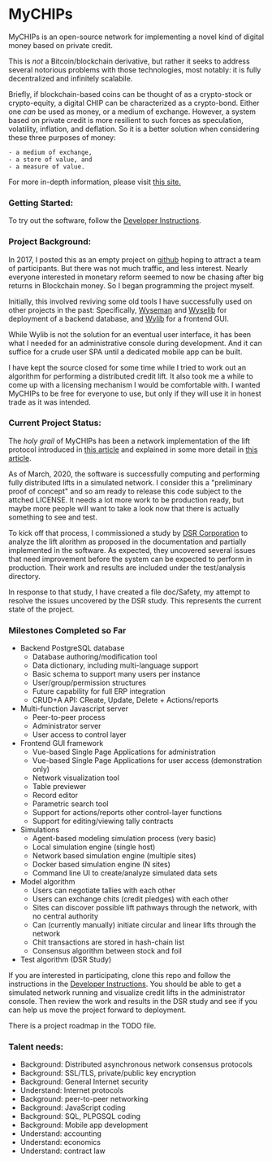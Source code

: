# MyCHIPs
MyCHIPs is an open-source network for implementing a novel kind of digital money based on private credit.

This is *not* a Bitcoin/blockchain derivative, but rather it seeks to address
several notorious problems with those technologies, most notably: it is fully decentralized and infinitely scalabile.

Briefly, if blockchain-based coins can be thought of as a crypto-stock or crypto-equity, a digital CHIP can be characterized as a crypto-bond.
Either one _can_ be used as money, or a medium of exchange.
However, a system based on private credit is more resilient to such forces as speculation, volatility, inflation, and deflation.
So it is a better solution when considering these three purposes of money:

    - a medium of exchange,
    - a store of value, and 
    - a measure of value.

For more in-depth information, please visit [this site.](http://gotchoices.org/mychips/intro.html)

### Getting Started:
To try out the software, follow the [Developer Instructions](doc/Development).

### Project Background:
In 2017, I posted this as an empty project on [github](http://github.com/gotchoices/mychips) hoping to attract a team of participants.
But there was not much traffic, and less interest.
Nearly everyone interested in monetary reform seemed to now be chasing after big returns in Blockchain money.
So I began programming the project myself.

Initially, this involved reviving some old tools I have successfully used on other projects in the past:
Specifically, [Wyseman](http://github.com/gotchoices/wyseman) and
[Wyselib](http://github.com/gotchoices/wyselib) for deployment of a backend database, and
[Wylib](http://github.com/gotchoices/wylib) for a frontend GUI.

While Wylib is not the solution for an eventual user interface, it has been what I needed for an administrative console during development.
And it can suffice for a crude user SPA until a dedicated mobile app can be built.

I have kept the source closed for some time while I tried to work out an algorithm for performing a distributed credit lift.
It also took me a while to come up with a licensing mechanism I would be comfortable with.
I wanted MyCHIPs to be free for everyone to use, but only if they will use it in honest trade as it was intended.

### Current Project Status:
The _holy grail_ of MyCHIPs has been a network implementation of the lift protocol introduced
in [this article](http://gotchoices.org/mychips/coupon.html) and explained in some more detail 
in [this article](http://gotchoices.org/mychips/acdc.html).

As of March, 2020, the software is successfully computing and performing fully distributed lifts in a simulated network.
I consider this a "preliminary proof of concept" and so am ready to release this code subject to the attched LICENSE.
It needs a lot more work to be production ready, but maybe more people will want to take a look now that there is actually something to see and test.

To kick off that process, I commissioned a study by [DSR Corporation](https://en.dsr-corporation.com/) to analyze the lift alorithm as proposed in the documentation and partially implemented in the software.
As expected, they uncovered several issues that need improvement before the system can be expected to perform in production.
Their work and results are included under the test/analysis directory.

In response to that study, I have created a file doc/Safety, my attempt to resolve the issues uncovered by the DSR study.
This represents the current state of the project.

### Milestones Completed so Far

- Backend PostgreSQL database
  - Database authoring/modification tool
  - Data dictionary, including multi-language support
  - Basic schema to support many users per instance
  - User/group/permission structures
  - Future capability for full ERP integration
  - CRUD+A API: CReate, Update, Delete + Actions/reports
- Multi-function Javascript server
  - Peer-to-peer process
  - Administrator server
  - User access to control layer
- Frontend GUI framework
  - Vue-based Single Page Applications for administration
  - Vue-based Single Page Applications for user access (demonstration only)
  - Network visualization tool
  - Table previewer
  - Record editor
  - Parametric search tool
  - Support for actions/reports other control-layer functions
  - Support for editing/viewing tally contracts
- Simulations
  - Agent-based modeling simulation process (very basic)
  - Local simulation engine (single host)
  - Network based simulation engine (multiple sites)
  - Docker based simulation engine (N sites)
  - Command line UI to create/analyze simulated data sets
- Model algorithm
  - Users can negotiate tallies with each other
  - Users can exchange chits (credit pledges) with each other
  - Sites can discover possible lift pathways through the network, with no central authority
  - Can (currently manually) initiate circular and linear lifts through the network
  - Chit transactions are stored in hash-chain list
  - Consensus algorithm between stock and foil
- Test algorithm (DSR Study)

If you are interested in participating, clone this repo and follow the instructions in the [Developer Instructions](doc/Development).
You should be able to get a simulated network running and visualize credit lifts in the administrator console.
Then review the work and results in the DSR study and see if you can help us move the project forward to deployment.

There is a project roadmap in the TODO file.

### Talent needs:
- Background: Distributed asynchronous network consensus protocols
- Background: SSL/TLS, private/public key encryption
- Background: General Internet security
- Understand: Internet protocols
- Background: peer-to-peer networking
- Background: JavaScript coding
- Background: SQL, PLPGSQL coding
- Background: Mobile app development
- Understand: accounting
- Understand: economics
- Understand: contract law
